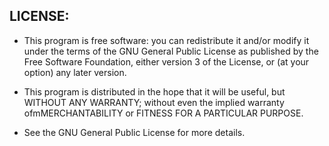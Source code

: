 ## LICENSE:

 * This program is free software: you can redistribute it and/or modify it under the terms of the GNU General Public License as published by the Free Software Foundation, either version 3 of the License, or (at your option) any later version.
 
 * This program is distributed in the hope that it will be useful, but WITHOUT ANY WARRANTY; without even the implied warranty ofmMERCHANTABILITY or FITNESS FOR A PARTICULAR PURPOSE.
   
 * See the GNU General Public License for more details.

